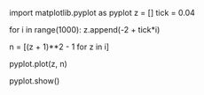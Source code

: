 import matplotlib.pyplot as pyplot
z = []
tick = 0.04

for i in range(1000):
    z.append(-2 + tick*i)

n = [(z + 1)**2 - 1 for z in i]

pyplot.plot(z, n)

pyplot.show()

